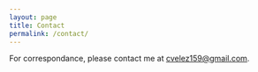 ```yaml
---
layout: page
title: Contact
permalink: /contact/
---
```


For correspondance, please contact me at [cvelez159@gmail.com](mailto:cvelez159@gmail.com).